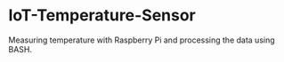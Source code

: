 # IoT-Temperature-Sensor
Measuring temperature with Raspberry Pi and processing the data using BASH.
